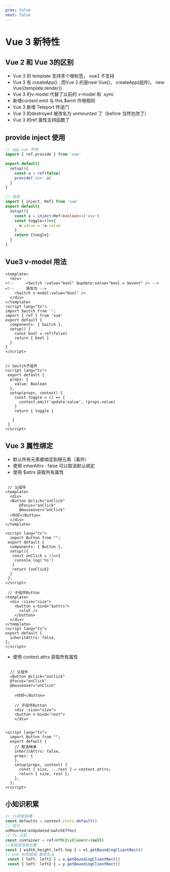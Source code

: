 ```yaml
---
prev: false
next: false
---
```

# Vue 3 新特性

## Vue 2 和 Vue 3的区别

- Vue 3 的 template 支持多个根标签， vue2 不支持
- Vue 3 有 createApp() , 而Vue 2 的是new Vue()， createApp(组件)， new Vue({template,render})
- Vue 3 的v-model 代替了以前的 v-model 和 .sync
- 新增context.emit  与 this.$emit  作用相同
- Vue 3 新增 Teleport 传送门
- Vue 3 的destroyed 被改名为 unmounted 了（before 当然也改了）
- Vue 3 的ref 属性支持函数了  

## provide inject  使用

```typescript
// app.vue 声明
import { ref,provide } from 'vue'

export default{
  setup(){
    const a = ref(false)
    provide('xxx',a)
  }
}

// 使用
import { inject, Ref} from 'vue'
export default{
  setup(){
    const a = inject<Ref<boolean>>('xxx')
    const toggle=()=>{
      a.value = !a.value
    }
    return {toogle}
  }
}
```

## Vue3 v-model 用法

```vue
<template>
  <div>
<!--     <Switch :value="bool" @update:value="bool = $event" /> -->
<!--     简写为 -->
    <Switch v-model:value="bool" />
  </div>
</template>
<script lang="ts">
import Switch from '';
import { ref } from 'vue'
export default {
  components: { Switch },
  setup() {
    const bool = ref(false)
    return { bool }
  }
}
</script>

  
// Switch子组件
<script lang="ts">
 export default {
  props: {
    value: Boolean
  },
  setup(props, context) {
    const toggle = () => {
      context.emit('update:value', !props.value)
    }
    return { toggle }

   }
 }
</script>
```

## Vue 3 属性绑定

- 默认所有元素都绑定到根元素（事件）
- 使用 inherAttrs : false  可以取消默认绑定
- 使用 $attrs 获取所有属性

```vue

 // 父组件
<template>
  <div>
  <Button @click="onClick"
      @focus="onClick"
      @mouseover="onClick"
  >你好</Button>
  </div>
</template>
       
<script lang="ts">
  import Button from "";
 export default {
  components: { Button },
  setup(){
   const onClick = ()=>{
    console.log('hi')
   }
   return {onClick}
  }
 };
</script>

 // 子组件Button
<template>
  <div :size="size">
    <button v-bind="$attrs">
      <slot />
    </button>
  </div>
</template>
<script lang="ts">
export default {
  inheritAttrs: false,
};
</script>
```

- 使用 context.attrs 获取所有属性

```vue

  // 父组件
  <Button @click="onClick"
  @focus="onClick"
  @mouseover="onClick"

    >你好</Button>

    // 子组件Button
    <div :size="size">
    <button v-bind="rest">
    </div>


<script lang="ts">
  import Button from "";
  export default {
    // 取消继承
    inheritAttrs: false,
    props: {
    },
    setup(props, context) {
      const { size, ...rest } = context.attrs;
      return { size, rest };
    },
  };
</script>
```

## 小知识积累

```typescript
// js获取插槽
const defaults = context.slots.default()
// 钩子
onMounted/onUpdated/watchEffect
// TS 泛型
const container = ref<HTMLDivElement>(null)
//获取宽高和位置
const { width,height,left,top } = el.getBoundingClientRect()
// es6 析构赋值 重命名法
 const { left: left1 } = x.getBoundingClientRect()
 const { left: left2 } = y.getBoundingClientRect()

```

